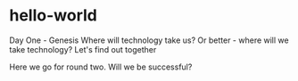 # hello-world
Day One - Genesis 
Where will technology take us? Or better - where will we take technology?
Let's find out together

Here we go for round two. Will we be successful?
